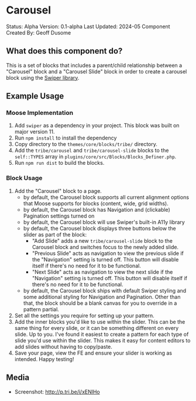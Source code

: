 # Carousel

Status: Alpha
Version: 0.1-alpha
Last Updated: 2024-05
Component Created By: Geoff Dusome

## What does this component do?

This is a set of blocks that includes a parent/child relationship between a "Carousel" block and a "Carousel Slide" block in order to create a carousel block using the [Swiper library](https://swiperjs.com/).

## Example Usage

### Moose Implementation

1. Add `swiper` as a dependency in your project. This block was built on major version 11. 
1. Run `npm install` to install the dependency
1. Copy directory to the `themes/core/blocks/tribe/` directory.
1. Add the `tribe/carousel` and `tribe/carousel-slide` blocks to the `self::TYPES` array in `plugins/core/src/Blocks/Blocks_Definer.php`.
1. Run `npm run dist` to build the blocks.

### Block Usage

1. Add the "Carousel" block to a page.
   - by default, the Carousel block supports all current alignment options that Moose supports for blocks (content, wide, grid widths).
   - by default, the Carousel block has Navigation and (clickable) Pagination settings turned on
   - by default, the Carousel block will use Swiper's built-in A11y library
   - by default, the Carousel block displays three buttons below the slider as part of the block:
       - "Add Slide" adds a new `tribe/carousel-slide` block to the Carousel block and switches focus to the newly added slide.
	   - "Previous Slide" acts as navigation to view the previous slide if the "Navigation" setting is turned off. This button will disable itself if there's no need for it to be functional.
	   - "Next Slide" acts as navigation to view the next slide if the "Navigation" setting is turned off. This button will disable itself if there's no need for it to be functional.
	- by default, the Carousel block ships with default Swiper styling and some additional styling for Navigation and Pagination. Other than that, the block should be a blank canvas for you to override in a pattern partial.
2. Set all the settings you require for setting up your pattern.
3. Add the inner blocks you'd like to use within the slider. This can be the same thing for every slide, or it can be something different on every slide. Up to you. I've found it easiest to create a pattern for each type of slide you'd use within the slider. This makes it easy for content editors to add slides without having to copy/paste. 
4. Save your page, view the FE and ensure your slider is working as intended. Happy testing!

## Media

- Screenshot: http://p.tri.be/i/xENlHo